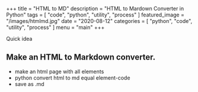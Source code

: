 +++
title = "HTML to MD"
description = "HTML to Mardown Converter in Python"
tags = [
    "code",
    "python",
    "utility",
    "process"
]
featured_image = "/images/htmlmd.jpg"
date = "2020-08-12"
categories = [
    "python",
    "code",
    "utility",
    "process"
]
menu = "main"
+++


Quick idea

## Make an HTML to Markdown converter.
- make an html page with all elements
- python convert html to md equal element-code
- save as .md
